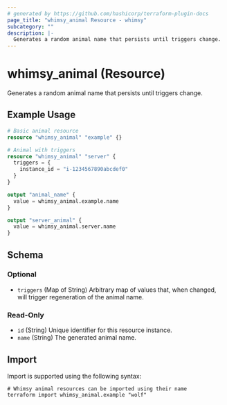 ```yaml
---
# generated by https://github.com/hashicorp/terraform-plugin-docs
page_title: "whimsy_animal Resource - whimsy"
subcategory: ""
description: |-
  Generates a random animal name that persists until triggers change.
---
```


# whimsy_animal (Resource)

Generates a random animal name that persists until triggers change.

## Example Usage

```terraform
# Basic animal resource
resource "whimsy_animal" "example" {}

# Animal with triggers
resource "whimsy_animal" "server" {
  triggers = {
    instance_id = "i-1234567890abcdef0"
  }
}

output "animal_name" {
  value = whimsy_animal.example.name
}

output "server_animal" {
  value = whimsy_animal.server.name
}
```

<!-- schema generated by tfplugindocs -->
## Schema

### Optional

- `triggers` (Map of String) Arbitrary map of values that, when changed, will trigger regeneration of the animal name.

### Read-Only

- `id` (String) Unique identifier for this resource instance.
- `name` (String) The generated animal name.

## Import

Import is supported using the following syntax:

```shell
# Whimsy animal resources can be imported using their name
terraform import whimsy_animal.example "wolf"
```
